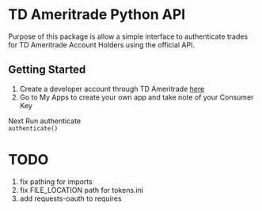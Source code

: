 # TD Ameritrade Python API
Purpose of this package is allow a simple interface to authenticate trades for TD Ameritrade Account Holders using the official API.

## Getting Started

1. Create a developer account through TD Ameritrade [here](https://developer.tdameritrade.com/)
2. Go to My Apps to create your own app and take note of your Consumer Key

Next Run authenticate  
``
    authenticate()
      ``
# TODO
1. fix pathing for imports
2. fix FILE_LOCATION path for tokens.ini
3. add requests-oauth to requires
